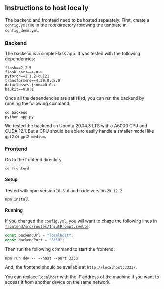 ## Instructions to host locally

The backend and frontend need to be hosted separately. First, create a `config.yml` file in the root directory following the template in `config_demo.yml`.

### Backend

The backend is a simple Flask app. It was tested with the following dependencies:
```
flask==2.2.5
flask-cors==4.0.0
pytorch==2.1.2+cu121
transformers==4.39.0.dev0
dataclasses-json==0.6.4
baukit==0.0.1
```

Once all the dependencies are satisfied, you can run the backend by running the following command:

```
cd backend
python app.py
```

We tested the backend on Ubuntu 20.04.3 LTS with a A6000 GPU and CUDA 12.1. But a CPU should be able to easily handle a smaller model like `gpt2` or `gpt2-medium`.


### Frontend

Go to the frontend directory

```
cd frontend
```


#### Setup
Tested with npm version `10.5.0` and node version `20.12.2`
```
npm install
```

#### Running

If you changed the `config.yml`, you will want to chage the following lines in [`frontend/src/routes/InputPrompt.svelte`](frontend/src/routes/InputPrompt.svelte):

```javascript
const backendUrl = "localhost"; 
const backendPort = "5050"; 
```

Then run the following command to start the frontend:
```
npm run dev -- --host --port 3333
```

And, the frontend should be available at `http://localhost:3333/`. 

You can replace `localhost` with the IP address of the machine if you want to access it from another device on the same network.